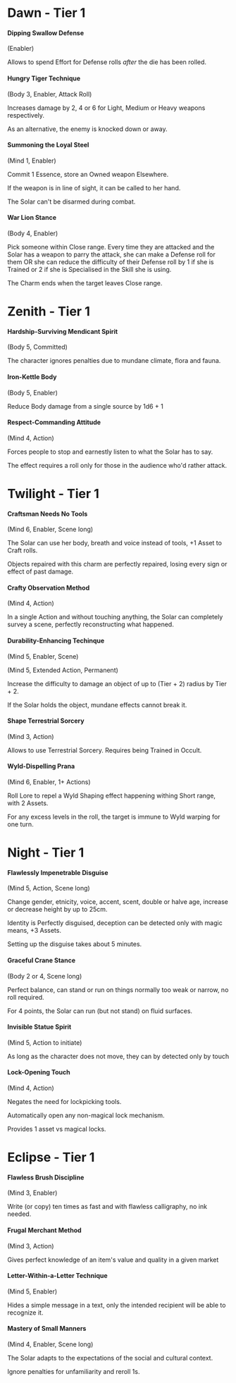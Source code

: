 Dawn - Tier 1
=============

#### Dipping Swallow Defense
(Enabler)

Allows to spend Effort for Defense rolls *after* the die has been rolled.

#### Hungry Tiger Technique
(Body 3, Enabler, Attack Roll)

Increases damage by 2, 4 or 6 for Light, Medium or Heavy weapons respectively.

As an alternative, the enemy is knocked down or away.

#### Summoning the Loyal Steel
(Mind 1, Enabler)

Commit 1 Essence, store an Owned weapon Elsewhere.

If the weapon is in line of sight, it can be called to her hand.

The Solar can't be disarmed during combat.

#### War Lion Stance
(Body 4, Enabler)

Pick someone within Close range. Every time they are attacked and the Solar has a weapon to parry the attack, she can make a Defense roll for them OR she can reduce the difficulty of their Defense roll by 1 if she is Trained or 2 if she is Specialised in the Skill she is using.

The Charm ends when the target leaves Close range.



Zenith - Tier 1
===============

#### Hardship-Surviving Mendicant Spirit
(Body 5, Committed)

The character ignores penalties due to mundane climate, flora and fauna.

#### Iron-Kettle Body
(Body 5, Enabler)

Reduce Body damage from a single source by 1d6 + 1

#### Respect-Commanding Attitude
(Mind 4, Action)

Forces people to stop and earnestly listen to what the Solar has to say.

The effect requires a roll only for those in the audience who'd rather attack.



Twilight - Tier 1
=================

#### Craftsman Needs No Tools
(Mind 6, Enabler, Scene long)

The Solar can use her body, breath and voice instead of tools, +1 Asset to Craft rolls.

Objects repaired with this charm are perfectly repaired, losing every sign or effect of past damage.

#### Crafty Observation Method
(Mind 4, Action)

In a single Action and without touching anything, the Solar can completely survey a scene, perfectly reconstructing what happened.

#### Durability-Enhancing Techinque
(Mind 5, Enabler, Scene)

(Mind 5, Extended Action, Permanent)

Increase the difficulty to damage an object of up to (Tier + 2) radius by Tier + 2.

If the Solar holds the object, mundane effects cannot break it.

#### Shape Terrestrial Sorcery
(Mind 3, Action)

Allows to use Terrestrial Sorcery. Requires being Trained in Occult.

#### Wyld-Dispelling Prana
(Mind 6, Enabler, 1+ Actions)

Roll Lore to repel a Wyld Shaping effect happening withing Short range, with 2 Assets.

For any excess levels in the roll, the target is immune to Wyld warping for one turn.



Night - Tier 1
==============

#### Flawlessly Impenetrable Disguise
(Mind 5, Action, Scene long)

Change gender, etnicity, voice, accent, scent, double or halve age, increase or decrease height by up to 25cm.

Identity is Perfectly disguised, deception can be detected only with magic means, +3 Assets.

Setting up the disguise takes about 5 minutes.

#### Graceful Crane Stance
(Body 2 or 4, Scene long)

Perfect balance, can stand or run on things normally too weak or narrow, no roll required.

For 4 points, the Solar can run (but not stand) on fluid surfaces.

#### Invisible Statue Spirit
(Mind 5, Action to initiate)

As long as the character does not move, they can by detected only by touch

#### Lock-Opening Touch
(Mind 4, Action)

Negates the need for lockpicking tools.

Automatically open any non-magical lock mechanism.

Provides 1 asset vs magical locks.



Eclipse - Tier 1
================

#### Flawless Brush Discipline
(Mind 3, Enabler)

Write (or copy) ten times as fast and with flawless calligraphy, no ink needed.

#### Frugal Merchant Method
(Mind 3, Action)

Gives perfect knowledge of an item's value and quality in a given market

#### Letter-Within-a-Letter Technique
(Mind 5, Enabler)

Hides a simple message in a text, only the intended recipient will be able to recognize it.

#### Mastery of Small Manners
(Mind 4, Enabler, Scene long)

The Solar adapts to the expectations of the social and cultural context.

Ignore penalties for unfamiliarity and reroll 1s.
